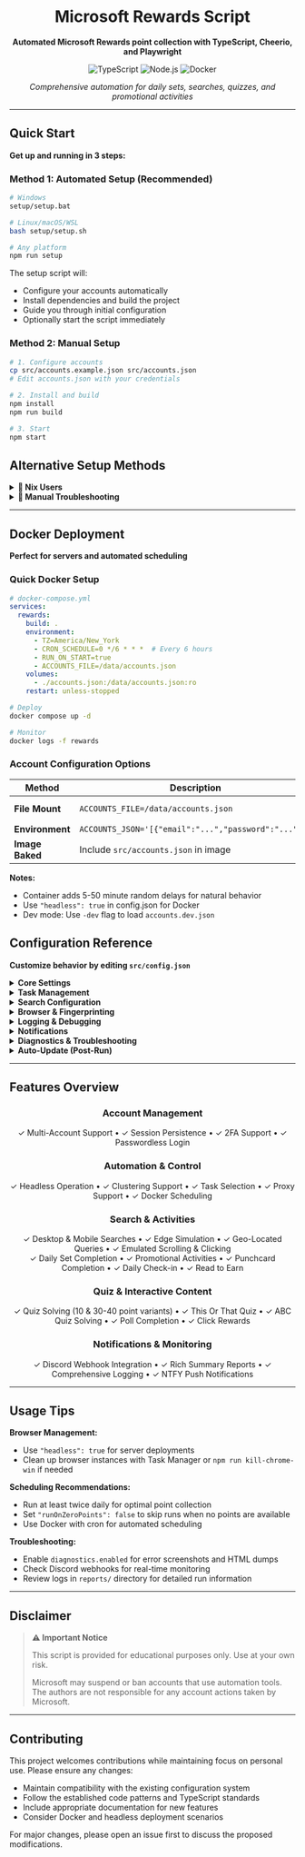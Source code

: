 <div align="center">

# Microsoft Rewards Script

**Automated Microsoft Rewards point collection with TypeScript, Cheerio, and Playwright**

![TypeScript](https://img.shields.io/badge/TypeScript-007ACC?style=flat&logo=typescript&logoColor=white)
![Node.js](https://img.shields.io/badge/Node.js-43853D?style=flat&logo=node.js&logoColor=white)
![Docker](https://img.shields.io/badge/Docker-2496ED?style=flat&logo=docker&logoColor=white)

*Comprehensive automation for daily sets, searches, quizzes, and promotional activities*

</div>

---

## Quick Start

**Get up and running in 3 steps:**

### Method 1: Automated Setup (Recommended)

```bash
# Windows
setup/setup.bat

# Linux/macOS/WSL
bash setup/setup.sh

# Any platform
npm run setup
```

The setup script will:
- Configure your accounts automatically
- Install dependencies and build the project
- Guide you through initial configuration
- Optionally start the script immediately

### Method 2: Manual Setup

```bash
# 1. Configure accounts
cp src/accounts.example.json src/accounts.json
# Edit accounts.json with your credentials

# 2. Install and build
npm install
npm run build

# 3. Start
npm start
```

## Alternative Setup Methods

<details>
<summary><strong>🐧 Nix Users</strong></summary>

```bash
# Get Nix from https://nixos.org/
./run.sh
```

</details>

<details>
<summary><strong>🔧 Manual Troubleshooting</strong></summary>

If the automated setup fails:

```bash
# 1. Manual file setup
mv src/accounts.example.json src/accounts.json
# Edit accounts.json with your Microsoft credentials

# 2. Install dependencies
npm install

# 3. Build project
npm run build

# 4. Start script
npm start
```

</details>

---

## Docker Deployment

**Perfect for servers and automated scheduling**

### Quick Docker Setup

```yaml
# docker-compose.yml
services:
  rewards:
    build: .
    environment:
      - TZ=America/New_York
      - CRON_SCHEDULE=0 */6 * * *  # Every 6 hours
      - RUN_ON_START=true
      - ACCOUNTS_FILE=/data/accounts.json
    volumes:
      - ./accounts.json:/data/accounts.json:ro
    restart: unless-stopped
```

```bash
# Deploy
docker compose up -d

# Monitor
docker logs -f rewards
```

### Account Configuration Options

| Method | Description | Use Case |
|--------|-------------|----------|
| **File Mount** | `ACCOUNTS_FILE=/data/accounts.json` | Production (recommended) |
| **Environment** | `ACCOUNTS_JSON='[{"email":"...","password":"..."}]'` | CI/CD pipelines |
| **Image Baked** | Include `src/accounts.json` in image | Testing only |

**Notes:**
- Container adds 5-50 minute random delays for natural behavior
- Use `"headless": true` in config.json for Docker
- Dev mode: Use `-dev` flag to load `accounts.dev.json`

## Configuration Reference

**Customize behavior by editing `src/config.json`**

<details>
<summary><strong>Core Settings</strong></summary>

| Setting | Description | Default |
|---------|-------------|---------|
| `baseURL` | Microsoft Rewards page URL | `https://rewards.bing.com` |
| `sessionPath` | Session/fingerprint storage location | `sessions` |
| `headless` | Run browser in background | `false` |
| `parallel` | Run mobile/desktop tasks simultaneously | `true` |
| `runOnZeroPoints` | Continue when no points available | `false` |
| `clusters` | Number of concurrent account instances | `1` |

</details>

<details>
<summary><strong>Task Management</strong></summary>

| Setting | Description | Default |
|---------|-------------|---------|
| `workers.doDailySet` | Complete daily set activities | `true` |
| `workers.doMorePromotions` | Complete promotional offers | `true` |
| `workers.doPunchCards` | Complete punchcard activities | `true` |
| `workers.doDesktopSearch` | Perform desktop searches | `true` |
| `workers.doMobileSearch` | Perform mobile searches | `true` |
| `workers.doDailyCheckIn` | Complete daily check-in | `true` |
| `workers.doReadToEarn` | Complete read-to-earn activities | `true` |

</details>

<details>
<summary><strong>Search Configuration</strong></summary>

| Setting | Description | Default |
|---------|-------------|---------|
| `searchOnBingLocalQueries` | Use local queries vs. fetched | `false` |
| `searchSettings.useGeoLocaleQueries` | Generate location-based queries | `false` |
| `searchSettings.scrollRandomResults` | Randomly scroll search results | `true` |
| `searchSettings.clickRandomResults` | Click random result links | `true` |
| `searchSettings.searchDelay` | Delay between searches (min/max) | `3-5 minutes` |
| `searchSettings.retryMobileSearchAmount` | Mobile search retry attempts | `2` |

</details>

<details>
<summary><strong>Browser & Fingerprinting</strong></summary>

| Setting | Description | Default |
|---------|-------------|---------|
| `saveFingerprint.mobile` | Reuse mobile browser fingerprint | `false` |
| `saveFingerprint.desktop` | Reuse desktop browser fingerprint | `false` |
| `globalTimeout` | Action timeout duration | `30s` |
| `proxy.proxyGoogleTrends` | Proxy Google Trends requests | `true` |
| `proxy.proxyBingTerms` | Proxy Bing Terms requests | `true` |

</details>

<details>
<summary><strong>Logging & Debugging</strong></summary>

| Setting | Description | Default |
|---------|-------------|---------|
| `logExcludeFunc` | Functions to exclude from console logs | `["SEARCH-CLOSE-TABS"]` |
| `webhookLogExcludeFunc` | Functions to exclude from webhook logs | `["SEARCH-CLOSE-TABS"]` |

**Log Filtering:**
- Add tags like `"LOGIN-NO-PROMPT"` or `"FLOW"` to reduce console noise
- Separate control for webhook vs console output

</details>

<details>
<summary><strong>Notifications</strong></summary>

| Setting | Description | Default |
|---------|-------------|---------|
| `webhook.enabled` | Enable Discord live notifications | `false` |
| `webhook.url` | Discord webhook URL | `null` |
| `conclusionWebhook.enabled` | Enable end-of-run summary | `false` |
| `conclusionWebhook.url` | Summary webhook URL | `null` |
| `ntfy.enabled` | Enable NTFY push notifications | `false` |
| `ntfy.url` | NTFY server URL | `null` |
| `ntfy.topic` | NTFY topic | `rewards` |
| `ntfy.authToken` | NTFY authentication token | `null` |

**Enhanced Summary Webhook:**
- Rich Discord embeds with totals, success/error counts, and per-account breakdown
- Automatic chunking for Discord limits (max 10 embeds, 25 fields each)
- Footer includes run ID and version info
- NTFY receives a clean text fallback

</details>

<details>
<summary><strong>Diagnostics & Troubleshooting</strong></summary>

| Setting | Description | Default |
|---------|-------------|---------|
| `diagnostics.enabled` | Enable error diagnostics capture | `false` |
| `diagnostics.saveScreenshot` | Save PNG screenshots on failure | `true` |
| `diagnostics.saveHtml` | Save page HTML on failure | `true` |
| `diagnostics.maxPerRun` | Max captures per run | `2` |
| `diagnostics.retentionDays` | Delete reports older than N days | `7` |

**Notes:**
- Disabled by default to avoid clutter
- Captures are saved to `reports/YYYY-MM-DD/` with run IDs
- Automatic cleanup based on retention period

</details>

<details>
<summary><strong>Auto-Update (Post-Run)</strong></summary>

| Setting | Description | Default |
|---------|-------------|---------|
| `update.git` | Auto-update via Git after completion | `true` |
| `update.docker` | Auto-update Docker containers after completion | `false` |
| `update.scriptPath` | Custom update script path | `setup/update/update.mjs` |

**Git Update Process:**
```bash
git fetch --all --prune
git pull --ff-only
npm ci
npm run build
```

**Docker Update Process:**
```bash
docker compose pull
docker compose up -d
```

**Notes:**
- Updates only run if tools are available
- Failures don't break the main script
- Git and Docker updates are independent

</details>

---

## Features Overview

<div align="center">

### Account Management
✓ Multi-Account Support • ✓ Session Persistence • ✓ 2FA Support • ✓ Passwordless Login

### Automation & Control  
✓ Headless Operation • ✓ Clustering Support • ✓ Task Selection • ✓ Proxy Support • ✓ Docker Scheduling

### Search & Activities
✓ Desktop & Mobile Searches • ✓ Edge Simulation • ✓ Geo-Located Queries • ✓ Emulated Scrolling & Clicking  
✓ Daily Set Completion • ✓ Promotional Activities • ✓ Punchcard Completion • ✓ Daily Check-in • ✓ Read to Earn

### Quiz & Interactive Content
✓ Quiz Solving (10 & 30-40 point variants) • ✓ This Or That Quiz • ✓ ABC Quiz Solving • ✓ Poll Completion • ✓ Click Rewards

### Notifications & Monitoring
✓ Discord Webhook Integration • ✓ Rich Summary Reports • ✓ Comprehensive Logging • ✓ NTFY Push Notifications

</div>

---

## Usage Tips

**Browser Management:**
- Use `"headless": true` for server deployments
- Clean up browser instances with Task Manager or `npm run kill-chrome-win` if needed

**Scheduling Recommendations:**
- Run at least twice daily for optimal point collection
- Set `"runOnZeroPoints": false` to skip runs when no points are available
- Use Docker with cron for automated scheduling

**Troubleshooting:**
- Enable `diagnostics.enabled` for error screenshots and HTML dumps
- Check Discord webhooks for real-time monitoring
- Review logs in `reports/` directory for detailed run information

---

## Disclaimer

> **⚠️ Important Notice**
> 
> This script is provided for educational purposes only. Use at your own risk.
> 
> Microsoft may suspend or ban accounts that use automation tools. The authors are not responsible for any account actions taken by Microsoft.

---

## Contributing

This project welcomes contributions while maintaining focus on personal use. Please ensure any changes:

- Maintain compatibility with the existing configuration system
- Follow the established code patterns and TypeScript standards  
- Include appropriate documentation for new features
- Consider Docker and headless deployment scenarios

For major changes, please open an issue first to discuss the proposed modifications.